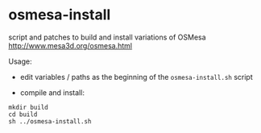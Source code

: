 # osmesa-install
script and patches to build and install variations of OSMesa http://www.mesa3d.org/osmesa.html

Usage:

- edit variables / paths as the beginning of the `osmesa-install.sh`
  script

- compile and install:

```
mkdir build
cd build
sh ../osmesa-install.sh
```
